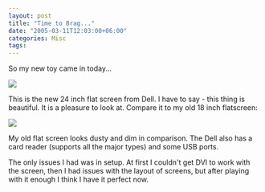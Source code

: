 ```yaml
---
layout: post
title: "Time to Brag..."
date: "2005-03-11T12:03:00+06:00"
categories: Misc 
tags: 
---
```


So my new toy came in today...

<img src="https://static.raymondcamden.com/images/mon1.jpg">

This is the new 24 inch flat screen from Dell. I have to say - this thing is beautiful. It is a pleasure to look at. Compare it to my old 18 inch flatscreen:

<img src="https://static.raymondcamden.com/images/mon2.jpg">

My old flat screen looks dusty and dim in comparison. The Dell also has a card reader (supports all the major types) and some USB ports.

The only issues I had was in setup. At first I couldn't get DVI to work with the screen, then I had issues with the layout of screens, but after playing with it enough I think I have it perfect now.